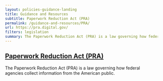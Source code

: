 ```yaml
---
layout: policies-guidance-landing
title: Guidance and Resources
subtitle: Paperwork Reduction Act (PRA)
permalink: /guidance-and-resources/PRA/
url: https://pra.digital.gov/
filters: legislation
summary: The Paperwork Reduction Act (PRA) is a law governing how federal agencies collect information from the American public.
---
```


## [Paperwork Reduction Act (PRA)](https://pra.digital.gov/)

The Paperwork Reduction Act (PRA) is a law governing how federal agencies collect information from the American public.
